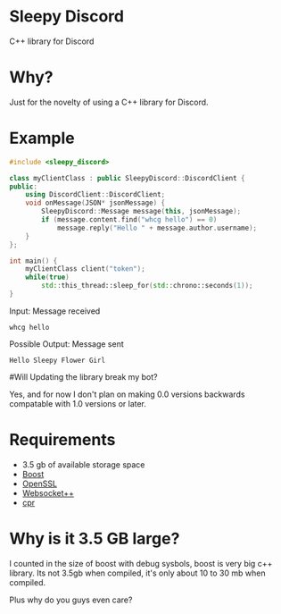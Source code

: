 # Sleepy Discord
C++ library for Discord

# Why?
Just for the novelty of using a C++ library for Discord.

# Example
```cpp
#include <sleepy_discord>

class myClientClass : public SleepyDiscord::DiscordClient {
public:
    using DiscordClient::DiscordClient;
    void onMessage(JSON* jsonMessage) {
   	    SleepyDiscord::Message message(this, jsonMessage);
	    if (message.content.find("whcg hello") == 0)
	        message.reply("Hello " + message.author.username);
    }
};

int main() {
    myClientClass client("token");
    while(true)
        std::this_thread::sleep_for(std::chrono::seconds(1));
}
```
Input: Message received
```
whcg hello
```
Possible Output: Message sent
```
Hello Sleepy Flower Girl
```
#Will Updating the library break my bot?

Yes, and for now I don't plan on making 0.0 versions backwards compatable with 1.0 versions or later.

# Requirements
* 3.5 gb of available storage space
* [Boost](http://www.boost.org/)
* [OpenSSL](https://www.openssl.org/)
* [Websocket++](https://github.com/zaphoyd/websocketpp)
* [cpr](https://github.com/whoshuu/cpr)

# Why is it 3.5 GB large?
I counted in the size of boost with debug sysbols, boost is very big c++ library. Its not 3.5gb when compiled, it's only about 10 to 30 mb when compiled.

Plus why do you guys even care?
